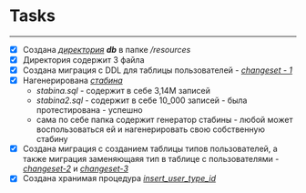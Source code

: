 # Tasks

---

- [x] Создана _[директория](../LandscapeService/src/main/resources/db)_ **_db_** в папке _/resources_
- [x] Директория содержит 3 файла
- [x] Создана миграция с DDL для таблицы пользователей - _[changeset - 1](../LandscapeService/src/main/resources/db/changelog/changeset/2023-03-14--01-create-user-table.sql)_
- [x] Нагенерирована _[стабина](https://disk.yandex.ru/d/mTdv_wa4oFmuEw)_
    - _stabina.sql_ - содержит в себе 3,14M записей
    - _stabina2.sql_ - содержит в себе 10_000 записей - была протестирована - успешно
    - сама по себе папка содержит генератор стабины - любой может воспользоваться ей и нагенерировать свою собственную стабину
- [x] Создана миграция с созданием таблицы типов пользователей, а также миграция заменяющаяя тип в таблице с пользователями - _[changeset-2](../LandscapeService/src/main/resources/db/changelog/changeset/2023-03-14--05-add-user-type.sql)_ и _[changeset-3](../LandscapeService/src/main/resources/db/changelog/changeset/2023-03-14--06-procedure-insert-user-type.sql)_
- [x] Создана хранимая процедура _[insert_user_type_id](../LandscapeService/src/main/resources/db/changelog/changeset/2023-03-14--06-procedure-insert-user-type.sql)_